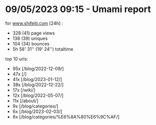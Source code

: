 # 09/05/2023 09:15 - Umami report
for www.shifeiti.com [24h] :

 - 328 (41) page views
 - 138 (39) uniques
 - 104 (34) bounces
 - 5h 58' 31'' (19' 24'') totaltime


top 10 urls:
 - 95x [/blog/2022-12-09/]
 - 47x [/]
 - 41x [/blog/2023-01-12/]
 - 38x [/blog/2022-12-22/]
 - 17x [/wiki/]
 - 12x [/blog/2022-05-07/]
 - 11x [/about/]
 - 9x [/blog/categories/]
 - 6x [/blog/2023-02-03/]
 - 6x [/blog/categories/%E6%8A%80%E6%9C%AF/]


